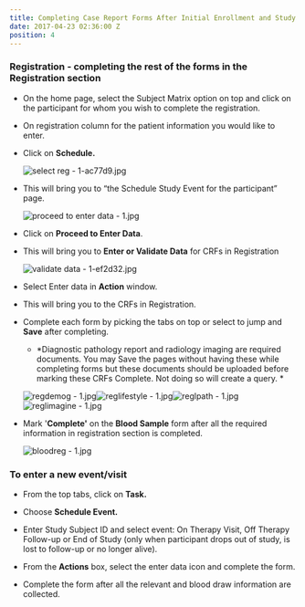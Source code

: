 ```yaml
---
title: Completing Case Report Forms After Initial Enrollment and Study Blood Draw
date: 2017-04-23 02:36:00 Z
position: 4
---
```


### Registration - completing the rest of the forms in the Registration section

* On the home page, select the Subject Matrix option on top and click on the participant for whom you wish to complete the registration.

* On registration column for the patient information you would like to enter.

* Click on **Schedule.**

  ![select reg - 1-ac77d9.jpg](/uploads/select%20reg%20-%201-ac77d9.jpg)

* This will bring you to “the Schedule Study Event for the participant” page.

  ![proceed to enter data - 1.jpg](/uploads/proceed%20to%20enter%20data%20-%201.jpg)

* Click on **Proceed to Enter Data**.

* This will bring you to **Enter or Validate Data** for CRFs in Registration

  ![validate data - 1-ef2d32.jpg](/uploads/validate%20data%20-%201-ef2d32.jpg)

* Select Enter data in **Action** window.

* This will bring you to the CRFs in Registration.

* Complete each form by picking the tabs on top or select to jump and **Save** after completing.

  * \*Diagnostic pathology report and radiology imaging are required documents. You may Save the pages without having these while completing forms but these documents should be uploaded before marking these CRFs Complete. Not doing so will create a query. \*

  ![regdemog - 1.jpg](/uploads/regdemog%20-%201.jpg)![reglifestyle - 1.jpg](/uploads/reglifestyle%20-%201.jpg)![reglpath - 1.jpg](/uploads/reglpath%20-%201.jpg)![reglimagine - 1.jpg](/uploads/reglimagine%20-%201.jpg)

* Mark '**Complete'** on the **Blood Sample** form after all the required information in registration section is completed.

  ![bloodreg - 1.jpg](/uploads/bloodreg%20-%201.jpg)

### To enter a new event/visit

* From the top tabs, click on **Task.**

* Choose **Schedule Event.**

* Enter Study Subject ID and select event: On Therapy Visit, Off Therapy Follow-up or End of Study (only when participant drops out of study, is lost to follow-up or no longer alive).

* From the **Actions** box, select the enter data icon and complete the form.

* Complete the form after all the relevant and blood draw information are collected.